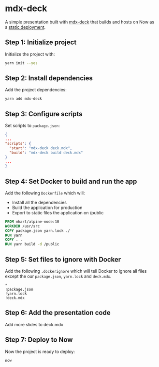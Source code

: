 # mdx-deck

A simple presentation built with [mdx-deck](https://github.com/jxnblk/mdx-deck) that builds and hosts on Now as a [static deployment](https://zeit.co/blog/dockerfile-static).

## Step 1: Initialize project

Initialize the project with:

```bash
yarn init --yes
```

## Step 2: Install dependencies

Add the project dependencies:

```bash
yarn add mdx-deck
```

## Step 3: Configure scripts

Set scripts to `package.json`:

```json
{
...
"scripts": {
  "start": "mdx-deck deck.mdx",
  "build": "mdx-deck build deck.mdx"
}
...
}
```

## Step 4: Set Docker to build and run the app

Add the following `Dockerfile` which will:

- Install all the dependencies
- Build the application for production
- Export to static files the application on /public


```Dockerfile
FROM mhart/alpine-node:10
WORKDIR /usr/src
COPY package.json yarn.lock ./
RUN yarn
COPY . .
RUN yarn build -d /public
```

## Step 5: Set files to ignore with Docker

Add the following `.dockerignore` which will tell Docker to ignore all files except the our `package.json`, `yarn.lock` and `deck.mdx`.

```plain
*
!package.json
!yarn.lock
!deck.mdx
```

## Step 6: Add the presentation code

Add more slides to deck.mdx

## Step 7: Deploy to Now

Now the project is ready to deploy:

```bash
now
```
